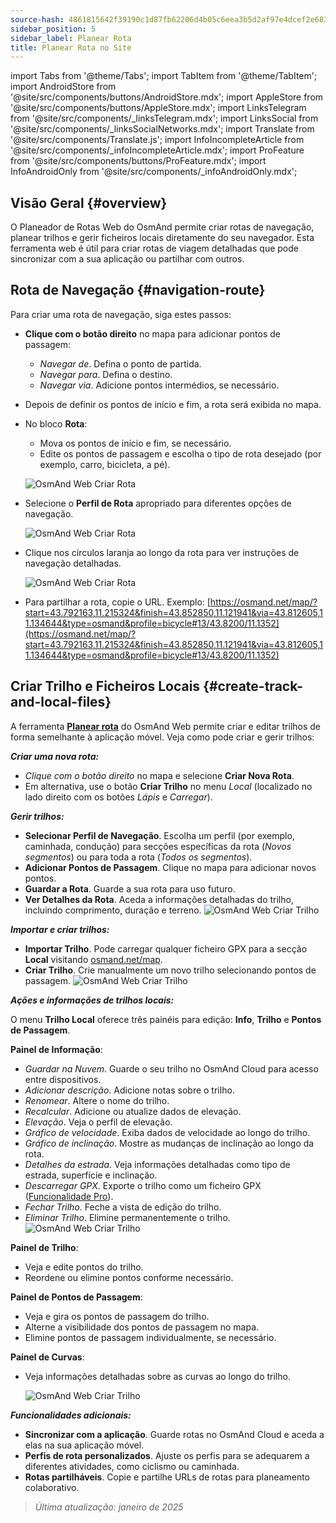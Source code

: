 ```yaml
---
source-hash: 4861815642f39190c1d87fb62206d4b05c6eea3b5d2af97e4dcef2e6834f466c
sidebar_position: 5
sidebar_label: Planear Rota
title: Planear Rota no Site
---
```

import Tabs from '@theme/Tabs';
import TabItem from '@theme/TabItem';
import AndroidStore from '@site/src/components/buttons/AndroidStore.mdx';
import AppleStore from '@site/src/components/buttons/AppleStore.mdx';
import LinksTelegram from '@site/src/components/_linksTelegram.mdx';
import LinksSocial from '@site/src/components/_linksSocialNetworks.mdx';
import Translate from '@site/src/components/Translate.js';
import InfoIncompleteArticle from '@site/src/components/_infoIncompleteArticle.mdx';
import ProFeature from '@site/src/components/buttons/ProFeature.mdx';
import InfoAndroidOnly from '@site/src/components/_infoAndroidOnly.mdx';


<InfoIncompleteArticle/>


## Visão Geral {#overview}

O Planeador de Rotas Web do OsmAnd permite criar rotas de navegação, planear trilhos e gerir ficheiros locais diretamente do seu navegador. Esta ferramenta web é útil para criar rotas de viagem detalhadas que pode sincronizar com a sua aplicação ou partilhar com outros.


## Rota de Navegação {#navigation-route}

Para criar uma rota de navegação, siga estes passos:

- **Clique com o botão direito** no mapa para adicionar pontos de passagem:

  - *Navegar de*. Defina o ponto de partida.
  - *Navegar para*. Defina o destino.
  - *Navegar via*. Adicione pontos intermédios, se necessário.

- Depois de definir os pontos de início e fim, a rota será exibida no mapa.

- No bloco **Rota**:

  - Mova os pontos de início e fim, se necessário.
  - Edite os pontos de passagem e escolha o tipo de rota desejado (por exemplo, carro, bicicleta, a pé).

  ![OsmAnd Web Criar Rota](@site/static/img/web/navigation.png)

- Selecione o **Perfil de Rota** apropriado para diferentes opções de navegação.

  ![OsmAnd Web Criar Rota](@site/static/img/web/profile_type.png)

- Clique nos círculos laranja ao longo da rota para ver instruções de navegação detalhadas.

  ![OsmAnd Web Criar Rota](@site/static/img/web/nav_instr.png)

- Para partilhar a rota, copie o URL. Exemplo: [https://osmand.net/map/?start=43.792163,11.215324&finish=43.852850,11.121941&via=43.812605,11.134644&type=osmand&profile=bicycle#13/43.8200/11.1352](https://osmand.net/map/?start=43.792163,11.215324&finish=43.852850,11.121941&via=43.812605,11.134644&type=osmand&profile=bicycle#13/43.8200/11.1352)


## Criar Trilho e Ficheiros Locais {#create-track-and-local-files}

A ferramenta [**Planear rota**](../plan-route/create-route.md) do OsmAnd Web permite criar e editar trilhos de forma semelhante à aplicação móvel. Veja como pode criar e gerir trilhos:


***Criar uma nova rota:***

- *Clique com o botão direito* no mapa e selecione **Criar Nova Rota**.
- Em alternativa, use o botão **Criar Trilho** no menu *Local* (localizado no lado direito com os botões *Lápis* e *Carregar*).


***Gerir trilhos:***

- **Selecionar Perfil de Navegação**. Escolha um perfil (por exemplo, caminhada, condução) para secções específicas da rota (*Novos segmentos*) ou para toda a rota (*Todos os segmentos*).
- **Adicionar Pontos de Passagem**. Clique no mapa para adicionar novos pontos.
- **Guardar a Rota**. Guarde a sua rota para uso futuro.
- **Ver Detalhes da Rota**. Aceda a informações detalhadas do trilho, incluindo comprimento, duração e terreno.
  ![OsmAnd Web Criar Trilho](@site/static/img/web/create_route.png)


***Importar e criar trilhos:***

- **Importar Trilho**. Pode carregar qualquer ficheiro GPX para a secção **Local** visitando [osmand.net/map](https://osmand.net/map).
- **Criar Trilho**. Crie manualmente um novo trilho selecionando pontos de passagem.
  ![OsmAnd Web Criar Trilho](@site/static/img/web/create_route_2.png)


***Ações e informações de trilhos locais:***

O menu **Trilho Local** oferece três painéis para edição: **Info**, **Trilho** e **Pontos de Passagem**.

**Painel de Informação**:

- *Guardar na Nuvem*. Guarde o seu trilho no OsmAnd Cloud para acesso entre dispositivos.
- *Adicionar descrição*. Adicione notas sobre o trilho.
- *Renomear*. Altere o nome do trilho.
- *Recalcular*. Adicione ou atualize dados de elevação.
- *Elevação*. Veja o perfil de elevação.
- *Gráfico de velocidade*. Exiba dados de velocidade ao longo do trilho.
- *Gráfico de inclinação*. Mostre as mudanças de inclinação ao longo da rota.
- *Detalhes da estrada*. Veja informações detalhadas como tipo de estrada, superfície e inclinação.
- *Descarregar GPX*. Exporte o trilho como um ficheiro GPX ([Funcionalidade Pro](../purchases/index.md)).
- *Fechar Trilho*. Feche a vista de edição do trilho.
- *Eliminar Trilho*. Elimine permanentemente o trilho.
  ![OsmAnd Web Criar Trilho](@site/static/img/web/create_route_3.png)

**Painel de Trilho**:

- Veja e edite pontos do trilho.
- Reordene ou elimine pontos conforme necessário.

**Painel de Pontos de Passagem**:

- Veja e gira os pontos de passagem do trilho.
- Alterne a visibilidade dos pontos de passagem no mapa.
- Elimine pontos de passagem individualmente, se necessário.

**Painel de Curvas**:

- Veja informações detalhadas sobre as curvas ao longo do trilho.

  ![OsmAnd Web Criar Trilho](@site/static/img/web/create_route_1.png)


***Funcionalidades adicionais:***

- **Sincronizar com a aplicação**. Guarde rotas no OsmAnd Cloud e aceda a elas na sua aplicação móvel.
- **Perfis de rota personalizados**. Ajuste os perfis para se adequarem a diferentes atividades, como ciclismo ou caminhada.
- **Rotas partilháveis**. Copie e partilhe URLs de rotas para planeamento colaborativo.

> *Última atualização: janeiro de 2025*